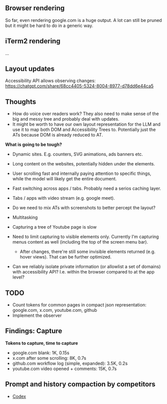 
## Browser rendering

So far, even rendering google.com is a huge output. A lot can still be pruned but it might be hard to do in a generic way.

## iTerm2 rendering

...

## Layout updates

Accessibility API allows observing changes: https://chatgpt.com/share/68cc4405-5324-8004-8977-d78dd6e44ca5

## Thoughts

- How do voice over readers work? They also need to make sense of the big and messy tree and probably deal with updates.
- It might be worth to have our own layout representation for the LLM and use it to map both DOM and Accessibility Trees to. Potentially just the ATs because DOM is already reduced to AT.

**What is going to be tough?**
- Dynamic sites. E.g. counters, SVG animations, ads banners etc.
- Long content on the websites, potentially hidden under the elements.
- User scrolling fast and internally paying attention to specific things, while the model will likely get the entire document.
- Fast switching across apps / tabs. Probably need a serios caching layer.
- Tabs / apps with video stream (e.g. google meet).
- Do we need to mix ATs with screenshots to better percept the layout?
- Multitasking

- Capturing a tree of Youtube page is slow

- Need to limit capturing to visible elements only. Currently I'm capturing menus content as well (including the top of the screen menu bar).
    - After changes, there're still some invisible elements returned (e.g. hover views). That can be further optimized.

- Can we reliably isolate private information (or allowlist a set of domains) with accessibility API? I.e. within the browser compared to at the app level?

## TODO

- Count tokens for common pages in compact json representation: google.com, x.com, youtube.com, github
- Implement the observer


## Findings: Capture

**Tokens to capture, time to capture**

- google.com blank: 1K, 0.15s
- x.com after some scrolling: 8K, 0.7s
- github.com workflow log (simple, expanded): 3.5K, 0.2s
- youtube.com video opened + comments: 15K, 0.7s

## Prompt and history compaction by competitors

- [Codex](./codex-report.md)
